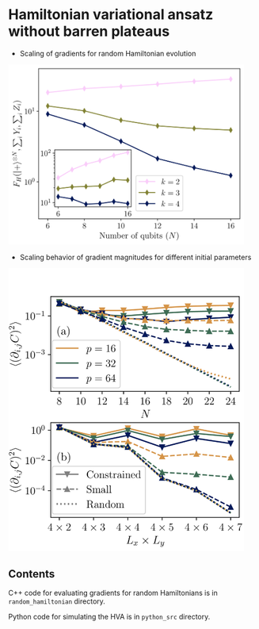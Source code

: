 # Hamiltonian variational ansatz without barren plateaus

* Scaling of gradients for random Hamiltonian evolution
<img src="https://github.com/XanaduAI/hva-without-barren-plateaus/blob/main/static/random_hamiltonian.png?raw=true" style="width:34em;">

* Scaling behavior of gradient magnitudes for different initial parameters
<img src="https://github.com/XanaduAI/hva-without-barren-plateaus/blob/main/static/hva_xyz_grad.png?raw=true" style="width:34em;">


## Contents
C++ code for evaluating gradients for random Hamiltonians is in `random_hamiltonian` directory.

Python code for simulating the HVA is in `python_src` directory.
